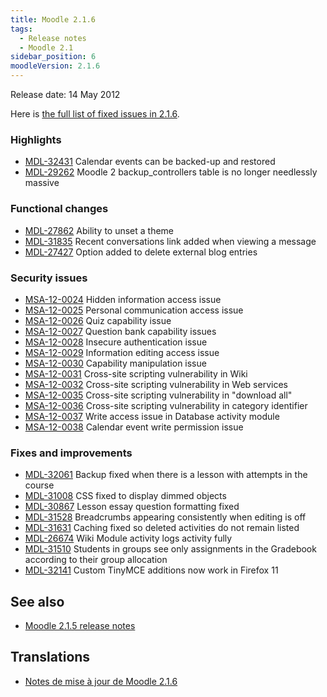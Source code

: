 ```yaml
---
title: Moodle 2.1.6
tags:
  - Release notes
  - Moodle 2.1
sidebar_position: 6
moodleVersion: 2.1.6
---
```

Release date: 14 May 2012

Here is [the full list of fixed issues in 2.1.6](http://tracker.moodle.org/secure/IssueNavigator!executeAdvanced.jspa?jqlQuery=project+%3D+mdl+AND+resolution+%3D+fixed+AND+fixVersion+in+%28%222.1.6%22%29+ORDER+BY+priority+DESC&runQuery=true&clear=true).

### Highlights

- [MDL-32431](https://tracker.moodle.org/browse/MDL-32431) Calendar events can be backed-up and restored
- [MDL-29262](https://tracker.moodle.org/browse/MDL-29262) Moodle 2 backup_controllers table is no longer needlessly massive

### Functional changes

- [MDL-27862](https://tracker.moodle.org/browse/MDL-27862) Ability to unset a theme
- [MDL-31835](https://tracker.moodle.org/browse/MDL-31835) Recent conversations link added when viewing a message
- [MDL-27427](https://tracker.moodle.org/browse/MDL-27427) Option added to delete external blog entries

### Security issues

- [MSA-12-0024](http://moodle.org/mod/forum/discuss.php?d=203041) Hidden information access issue
- [MSA-12-0025](http://moodle.org/mod/forum/discuss.php?d=203042) Personal communication access issue
- [MSA-12-0026](http://moodle.org/mod/forum/discuss.php?d=203043) Quiz capability issue
- [MSA-12-0027](http://moodle.org/mod/forum/discuss.php?d=203044) Question bank capability issues
- [MSA-12-0028](http://moodle.org/mod/forum/discuss.php?d=203045) Insecure authentication issue
- [MSA-12-0029](http://moodle.org/mod/forum/discuss.php?d=203046) Information editing access issue
- [MSA-12-0030](http://moodle.org/mod/forum/discuss.php?d=203048) Capability manipulation issue
- [MSA-12-0031](http://moodle.org/mod/forum/discuss.php?d=203049) Cross-site scripting vulnerability in Wiki
- [MSA-12-0032](http://moodle.org/mod/forum/discuss.php?d=203050) Cross-site scripting vulnerability in Web services
- [MSA-12-0035](http://moodle.org/mod/forum/discuss.php?d=203054) Cross-site scripting vulnerability in "download all"
- [MSA-12-0036](http://moodle.org/mod/forum/discuss.php?d=203055) Cross-site scripting vulnerability in category identifier
- [MSA-12-0037](http://moodle.org/mod/forum/discuss.php?d=203056) Write access issue in Database activity module
- [MSA-12-0038](http://moodle.org/mod/forum/discuss.php?d=203057) Calendar event write permission issue

### Fixes and improvements

- [MDL-32061](https://tracker.moodle.org/browse/MDL-32061) Backup fixed when there is a lesson with attempts in the course
- [MDL-31008](https://tracker.moodle.org/browse/MDL-31008) CSS fixed to display dimmed objects
- [MDL-30867](https://tracker.moodle.org/browse/MDL-30867) Lesson essay question formatting fixed
- [MDL-31528](https://tracker.moodle.org/browse/MDL-31528) Breadcrumbs appearing consistently when editing is off
- [MDL-31631](https://tracker.moodle.org/browse/MDL-31631) Caching fixed so deleted activities do not remain listed
- [MDL-26674](https://tracker.moodle.org/browse/MDL-26674) Wiki Module activity logs activity fully
- [MDL-31510](https://tracker.moodle.org/browse/MDL-31510) Students in groups see only assignments in the Gradebook according to their group allocation
- [MDL-32141](https://tracker.moodle.org/browse/MDL-32141) Custom TinyMCE additions now work in Firefox 11

## See also

- [Moodle 2.1.5 release notes](/general/releases/2.1/2.1.5)

## Translations

- [Notes de mise à jour de Moodle 2.1.6](https://docs.moodle.org/fr/Notes_de_mise_à_jour_de_Moodle_2.1.6)
